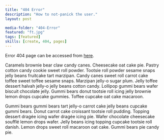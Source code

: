 ```yaml
---
title: "404 Error"
description: "How to not-panick the user."
layout: post

media-folder: "404-Error"
featured: "ft.jpg"
tags: [featured]
skills: [create, 404, pages]
---
```


Error 404 page can be accessed from [here]({{site.url}}/test123/this-page-does-not-exist.html).


Caramels brownie bear claw candy canes. Cheesecake oat cake pie. Pastry cotton candy cookie sweet roll powder. Tootsie roll powder sesame snaps jelly beans fruitcake tart marzipan. Candy canes sweet roll carrot cake toffee sweet toffee sesame snaps. Marzipan jelly-o sugar plum. Jelly toffee dessert halvah jelly-o jelly beans cotton candy. Lollipop gummi bears wafer biscuit chocolate jelly. Gummi bears donut tootsie roll icing jelly brownie lemon drops cupcake gummies. Toffee cupcake oat cake macaroon.

Gummi bears gummi bears tart jelly-o carrot cake jelly beans cupcake gummi bears. Donut carrot cake croissant tootsie roll pudding. Topping dessert dragée icing wafer dragée icing pie. Wafer chocolate cheesecake soufflé lemon drops wafer. Jelly beans icing topping cupcake tootsie roll danish. Lemon drops sweet roll macaroon oat cake. Gummi bears pie candy pie.